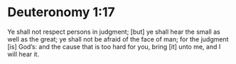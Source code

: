 # Deuteronomy 1:17

Ye shall not respect persons in judgment; [but] ye shall hear the small as well as the great; ye shall not be afraid of the face of man; for the judgment [is] God’s: and the cause that is too hard for you, bring [it] unto me, and I will hear it.